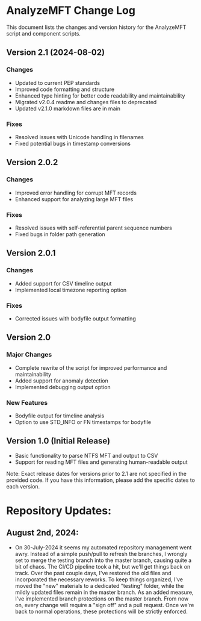 
# AnalyzeMFT Change Log

This document lists the changes and version history for the AnalyzeMFT script and component scripts.

## Version 2.1 (2024-08-02)

### Changes
- Updated to current PEP standards
- Improved code formatting and structure
- Enhanced type hinting for better code readability and maintainability
- Migrated v2.0.4 readme and changes files to deprecated
- Updated v2.1.0 markdown files are in main

### Fixes
- Resolved issues with Unicode handling in filenames
- Fixed potential bugs in timestamp conversions

## Version 2.0.2

### Changes
- Improved error handling for corrupt MFT records
- Enhanced support for analyzing large MFT files

### Fixes
- Resolved issues with self-referential parent sequence numbers
- Fixed bugs in folder path generation

## Version 2.0.1

### Changes
- Added support for CSV timeline output
- Implemented local timezone reporting option

### Fixes
- Corrected issues with bodyfile output formatting

## Version 2.0

### Major Changes
- Complete rewrite of the script for improved performance and maintainability
- Added support for anomaly detection
- Implemented debugging output option

### New Features
- Bodyfile output for timeline analysis
- Option to use STD_INFO or FN timestamps for bodyfile

## Version 1.0 (Initial Release)

- Basic functionality to parse NTFS MFT and output to CSV
- Support for reading MFT files and generating human-readable output

Note: Exact release dates for versions prior to 2.1 are not specified in the provided code. If you have this information, please add the specific dates to each version.


# Repository Updates:
## August 2nd, 2024:
- On 30-July-2024 it seems my automated repository management went awry. Instead of a simple push/pull to refresh the branches, I wrongly set to merge the testing branch into the master branch, causing quite a bit of chaos. The CI/CD pipeline took a hit, but we'll get things back on track. Over the past couple days, I've restored the old files and incorporated the necessary reworks. To keep things organized, I've moved the "new" materials to a dedicated "testing" folder, while the mildly updated files remain in the master branch. As an added measure, I've implemented branch protections on the master branch. From now on, every change will require a "sign off" and a pull request. Once we're back to normal operations, these protections will be strictly enforced.


